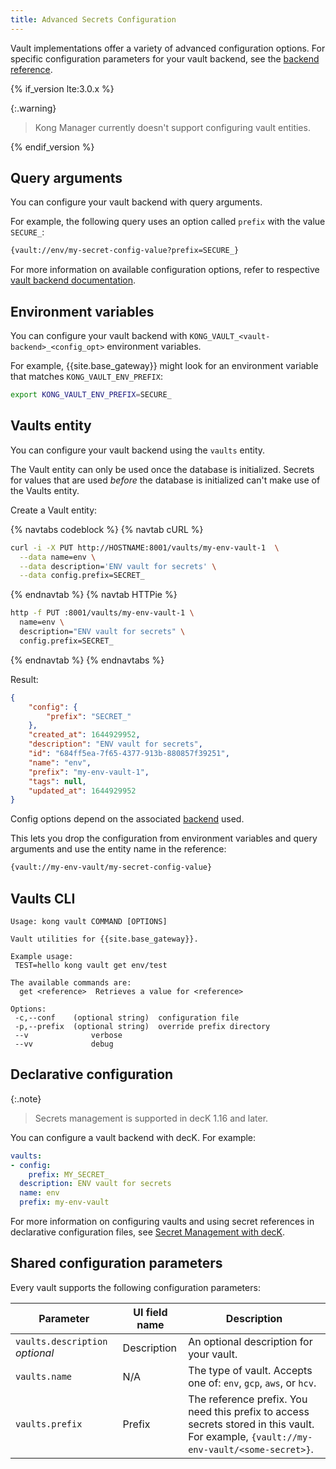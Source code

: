 ```yaml
---
title: Advanced Secrets Configuration
---
```


Vault implementations offer a variety of advanced configuration options.
For specific configuration parameters for your vault backend, see the [backend reference](/gateway/{{page.kong_version}}/kong-enterprise/secrets-management/backends/).

{% if_version lte:3.0.x %}

{:.warning}
> Kong Manager currently doesn't support configuring vault entities.

{% endif_version %}

## Query arguments

You can configure your vault backend with query arguments.

For example, the following query uses an option called `prefix` with the value `SECURE_`:

```bash
{vault://env/my-secret-config-value?prefix=SECURE_}
```

For more information on available configuration options,
refer to respective [vault backend documentation](/gateway/{{page.kong_version}}/kong-enterprise/secrets-management/backends/).

## Environment variables

You can configure your vault backend with `KONG_VAULT_<vault-backend>_<config_opt>` environment variables.

For example, {{site.base_gateway}} might look for an environment variable that matches `KONG_VAULT_ENV_PREFIX`:

```bash
export KONG_VAULT_ENV_PREFIX=SECURE_
```

## Vaults entity

You can configure your vault backend using the `vaults` entity.

The Vault entity can only be used once the database is initialized. Secrets for values that are used _before_ the database is initialized can't make use of the Vaults entity.

Create a Vault entity:

{% navtabs codeblock %}
{% navtab cURL %}

```bash
curl -i -X PUT http://HOSTNAME:8001/vaults/my-env-vault-1  \
  --data name=env \
  --data description='ENV vault for secrets' \
  --data config.prefix=SECRET_
```

{% endnavtab %}
{% navtab HTTPie %}

```bash
http -f PUT :8001/vaults/my-env-vault-1 \
  name=env \
  description="ENV vault for secrets" \
  config.prefix=SECRET_
```

{% endnavtab %}
{% endnavtabs %}

Result:

```json
{
    "config": {
        "prefix": "SECRET_"
    },
    "created_at": 1644929952,
    "description": "ENV vault for secrets",
    "id": "684ff5ea-7f65-4377-913b-880857f39251",
    "name": "env",
    "prefix": "my-env-vault-1",
    "tags": null,
    "updated_at": 1644929952
}
```

Config options depend on the associated [backend](/gateway/{{page.kong_version}}/kong-enterprise/secrets-management/backends/) used.

This lets you drop the configuration from environment variables and query arguments and use the entity name in the reference:

```bash
{vault://my-env-vault/my-secret-config-value}
```

## Vaults CLI

```text
Usage: kong vault COMMAND [OPTIONS]

Vault utilities for {{site.base_gateway}}.

Example usage:
 TEST=hello kong vault get env/test

The available commands are:
  get <reference>  Retrieves a value for <reference>

Options:
 -c,--conf    (optional string)  configuration file
 -p,--prefix  (optional string)  override prefix directory
 --v              verbose
 --vv             debug
```

## Declarative configuration

{:.note}
> Secrets management is supported in decK 1.16 and later.

You can configure a vault backend with decK. For example:

```yaml
vaults:
- config:
    prefix: MY_SECRET_
  description: ENV vault for secrets
  name: env
  prefix: my-env-vault
```

For more information on configuring vaults and using secret references in declarative
configuration files, see [Secret Management with decK](/deck/latest/guides/vaults/).

## Shared configuration parameters

Every vault supports the following configuration parameters:

Parameter | UI field name | Description
----------|---------------|------------
`vaults.description` *optional* | Description | An optional description for your vault.
`vaults.name` | N/A | The type of vault. Accepts one of: `env`, `gcp`, `aws`, or `hcv`.
`vaults.prefix` | Prefix | The reference prefix. You need this prefix to access secrets stored in this vault. For example, `{vault://my-env-vault/<some-secret>}`.
